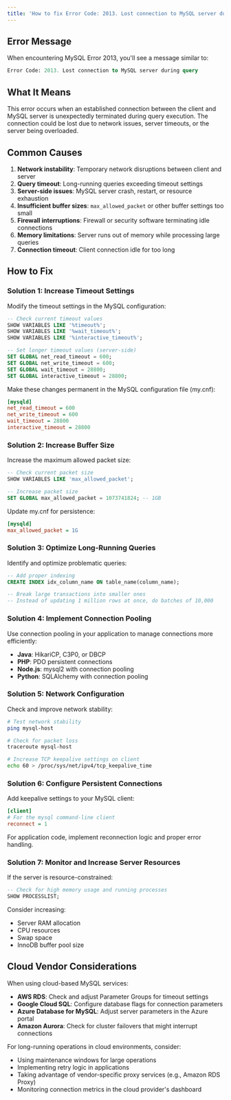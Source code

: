 ```yaml
---
title: 'How to fix Error Code: 2013. Lost connection to MySQL server during query'
---
```


## Error Message

When encountering MySQL Error 2013, you'll see a message similar to:

```sql
Error Code: 2013. Lost connection to MySQL server during query
```

## What It Means

This error occurs when an established connection between the client and MySQL server is unexpectedly terminated during query execution. The connection could be lost due to network issues, server timeouts, or the server being overloaded.

## Common Causes

1. **Network instability**: Temporary network disruptions between client and server
2. **Query timeout**: Long-running queries exceeding timeout settings
3. **Server-side issues**: MySQL server crash, restart, or resource exhaustion
4. **Insufficient buffer sizes**: `max_allowed_packet` or other buffer settings too small
5. **Firewall interruptions**: Firewall or security software terminating idle connections
6. **Memory limitations**: Server runs out of memory while processing large queries
7. **Connection timeout**: Client connection idle for too long

## How to Fix

### Solution 1: Increase Timeout Settings

Modify the timeout settings in the MySQL configuration:

```sql
-- Check current timeout values
SHOW VARIABLES LIKE '%timeout%';
SHOW VARIABLES LIKE '%wait_timeout%';
SHOW VARIABLES LIKE '%interactive_timeout%';

-- Set longer timeout values (server-side)
SET GLOBAL net_read_timeout = 600;
SET GLOBAL net_write_timeout = 600;
SET GLOBAL wait_timeout = 28800;
SET GLOBAL interactive_timeout = 28800;
```

Make these changes permanent in the MySQL configuration file (my.cnf):

```ini
[mysqld]
net_read_timeout = 600
net_write_timeout = 600
wait_timeout = 28800
interactive_timeout = 28800
```

### Solution 2: Increase Buffer Size

Increase the maximum allowed packet size:

```sql
-- Check current packet size
SHOW VARIABLES LIKE 'max_allowed_packet';

-- Increase packet size
SET GLOBAL max_allowed_packet = 1073741824; -- 1GB
```

Update my.cnf for persistence:

```ini
[mysqld]
max_allowed_packet = 1G
```

### Solution 3: Optimize Long-Running Queries

Identify and optimize problematic queries:

```sql
-- Add proper indexing
CREATE INDEX idx_column_name ON table_name(column_name);

-- Break large transactions into smaller ones
-- Instead of updating 1 million rows at once, do batches of 10,000
```

### Solution 4: Implement Connection Pooling

Use connection pooling in your application to manage connections more efficiently:

- **Java**: HikariCP, C3P0, or DBCP
- **PHP**: PDO persistent connections
- **Node.js**: mysql2 with connection pooling
- **Python**: SQLAlchemy with connection pooling

### Solution 5: Network Configuration

Check and improve network stability:

```bash
# Test network stability
ping mysql-host

# Check for packet loss
traceroute mysql-host

# Increase TCP keepalive settings on client
echo 60 > /proc/sys/net/ipv4/tcp_keepalive_time
```

### Solution 6: Configure Persistent Connections

Add keepalive settings to your MySQL client:

```ini
[client]
# For the mysql command-line client
reconnect = 1
```

For application code, implement reconnection logic and proper error handling.

### Solution 7: Monitor and Increase Server Resources

If the server is resource-constrained:

```sql
-- Check for high memory usage and running processes
SHOW PROCESSLIST;
```

Consider increasing:

- Server RAM allocation
- CPU resources
- Swap space
- InnoDB buffer pool size

## Cloud Vendor Considerations

When using cloud-based MySQL services:

- **AWS RDS**: Check and adjust Parameter Groups for timeout settings
- **Google Cloud SQL**: Configure database flags for connection parameters
- **Azure Database for MySQL**: Adjust server parameters in the Azure portal
- **Amazon Aurora**: Check for cluster failovers that might interrupt connections

For long-running operations in cloud environments, consider:

- Using maintenance windows for large operations
- Implementing retry logic in applications
- Taking advantage of vendor-specific proxy services (e.g., Amazon RDS Proxy)
- Monitoring connection metrics in the cloud provider's dashboard
